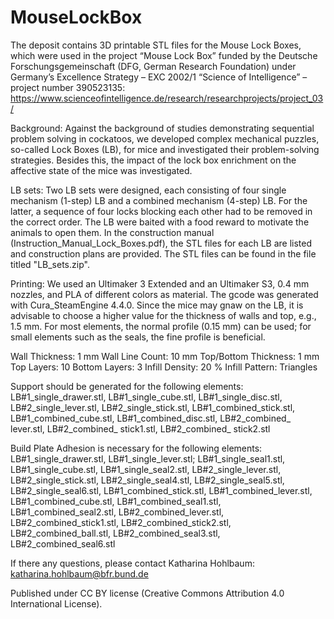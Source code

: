 # MouseLockBox

The deposit contains 3D printable STL files for the Mouse Lock Boxes, which were used in the project “Mouse Lock Box” funded by the Deutsche Forschungsgemeinschaft (DFG, German Research Foundation) under Germany’s Excellence Strategy – EXC 2002/1 “Science of Intelligence” – project number 390523135: https://www.scienceofintelligence.de/research/researchprojects/project_03/

Background: Against the background of studies demonstrating sequential problem solving in cockatoos, we developed complex mechanical puzzles, so-called Lock Boxes (LB), for mice and investigated their problem-solving strategies. Besides this, the impact of the lock box enrichment on the affective state of the mice was investigated.

LB sets: Two LB sets were designed, each consisting of four single mechanism (1-step) LB and a combined mechanism (4-step) LB. For the latter, a sequence of four locks blocking each other had to be removed in the correct order. The LB were baited with a food reward to motivate the animals to open them.
In the construction manual (Instruction_Manual_Lock_Boxes.pdf), the STL files for each LB are listed and construction plans are provided. The STL files can be found in the file titled "LB_sets.zip".

Printing: We used an Ultimaker 3 Extended and an Ultimaker S3, 0.4 mm nozzles, and PLA of different colors as material. The gcode was generated with Cura_SteamEngine 4.4.0. Since the mice may gnaw on the LB, it is advisable to choose a higher value for the thickness of walls and top, e.g., 1.5 mm. For most elements, the normal profile (0.15 mm) can be used; for small elements such as the seals, the fine profile is beneficial.

Wall Thickness: 1 mm
Wall Line Count: 10 mm
Top/Bottom Thickness: 1 mm
Top Layers: 10 
Bottom Layers: 3
Infill Density: 20 %
Infill Pattern: Triangles

Support should be generated for the following elements: LB#1_single_drawer.stl, LB#1_single_cube.stl, LB#1_single_disc.stl, LB#2_single_lever.stl, LB#2_single_stick.stl, LB#1_combined_stick.stl, LB#1_combined_cube.stl, LB#1_combined_disc.stl, LB#2_combined_ lever.stl, LB#2_combined_ stick1.stl, LB#2_combined_ stick2.stl

Build Plate Adhesion is necessary for the following elements: LB#1_single_drawer.stl, LB#1_single_lever.stl; LB#1_single_seal1.stl, LB#1_single_cube.stl, LB#1_single_seal2.stl, LB#2_single_lever.stl, LB#2_single_stick.stl, LB#2_single_seal4.stl, LB#2_single_seal5.stl, LB#2_single_seal6.stl, LB#1_combined_stick.stl, LB#1_combined_lever.stl, LB#1_combined_cube.stl, LB#1_combined_seal1.stl, LB#1_combined_seal2.stl, LB#2_combined_lever.stl, LB#2_combined_stick1.stl, LB#2_combined_stick2.stl, LB#2_combined_ball.stl, LB#2_combined_seal3.stl, LB#2_combined_seal6.stl

If there any questions, please contact Katharina Hohlbaum: katharina.hohlbaum@bfr.bund.de

Published under CC BY license (Creative Commons Attribution 4.0 International License).

